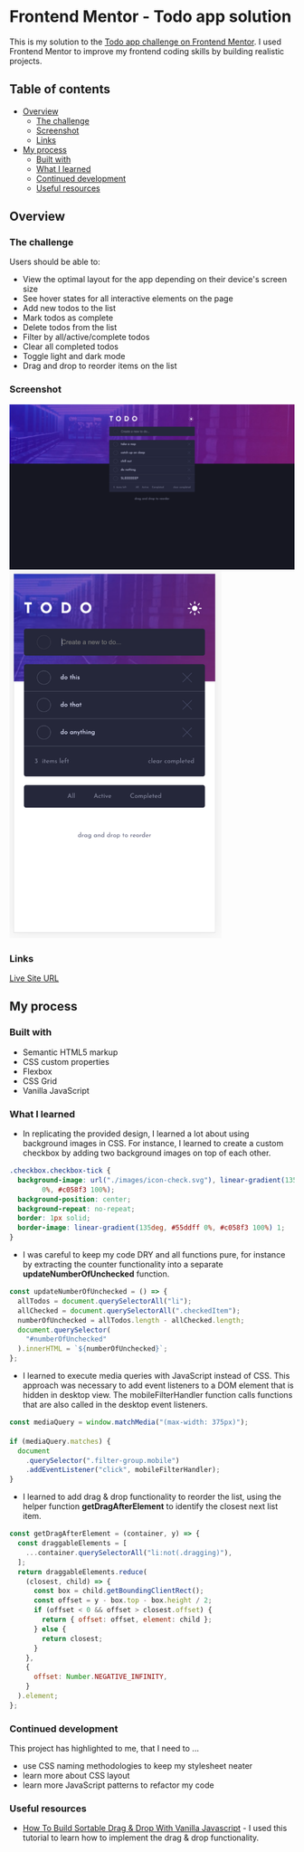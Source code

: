 # Frontend Mentor - Todo app solution

This is my solution to the [Todo app challenge on Frontend Mentor](https://www.frontendmentor.io/challenges/todo-app-Su1_KokOW). I used Frontend Mentor to improve my frontend coding skills by building realistic projects.

## Table of contents

- [Overview](#overview)
  - [The challenge](#the-challenge)
  - [Screenshot](#screenshot)
  - [Links](#links)
- [My process](#my-process)
  - [Built with](#built-with)
  - [What I learned](#what-i-learned)
  - [Continued development](#continued-development)
  - [Useful resources](#useful-resources)

## Overview

### The challenge

Users should be able to:

- View the optimal layout for the app depending on their device's screen size
- See hover states for all interactive elements on the page
- Add new todos to the list
- Mark todos as complete
- Delete todos from the list
- Filter by all/active/complete todos
- Clear all completed todos
- Toggle light and dark mode
- Drag and drop to reorder items on the list

### Screenshot

![Desktop screenshot](./images/screenshots/Desktop_screenshot.png)
<img src="./images/screenshots/Mobile_screenshot.png" width="375" >

### Links

[Live Site URL](https://laleonie.github.io/To-Do-App/)

## My process

### Built with

- Semantic HTML5 markup
- CSS custom properties
- Flexbox
- CSS Grid
- Vanilla JavaScript

### What I learned

- In replicating the provided design, I learned a lot about using background images in CSS. For instance, I learned to create a custom checkbox by adding two background images on top of each other.

```css
.checkbox.checkbox-tick {
  background-image: url("./images/icon-check.svg"), linear-gradient(135deg, #55ddff
        0%, #c058f3 100%);
  background-position: center;
  background-repeat: no-repeat;
  border: 1px solid;
  border-image: linear-gradient(135deg, #55ddff 0%, #c058f3 100%) 1;
}
```

- I was careful to keep my code DRY and all functions pure, for instance by extracting the counter functionality into a separate **updateNumberOfUnchecked** function.

```js
const updateNumberOfUnchecked = () => {
  allTodos = document.querySelectorAll("li");
  allChecked = document.querySelectorAll(".checkedItem");
  numberOfUnchecked = allTodos.length - allChecked.length;
  document.querySelector(
    "#numberOfUnchecked"
  ).innerHTML = `${numberOfUnchecked}`;
};
```

- I learned to execute media queries with JavaScript instead of CSS. This approach was necessary to add event listeners to a DOM element that is hidden in desktop view. The mobileFilterHandler function calls functions that are also called in the desktop event listeners.

```js
const mediaQuery = window.matchMedia("(max-width: 375px)");

if (mediaQuery.matches) {
  document
    .querySelector(".filter-group.mobile")
    .addEventListener("click", mobileFilterHandler);
}
```

- I learned to add drag & drop functionality to reorder the list, using the helper function **getDragAfterElement** to identify the closest next list item.

```js
const getDragAfterElement = (container, y) => {
  const draggableElements = [
    ...container.querySelectorAll("li:not(.dragging)"),
  ];
  return draggableElements.reduce(
    (closest, child) => {
      const box = child.getBoundingClientRect();
      const offset = y - box.top - box.height / 2;
      if (offset < 0 && offset > closest.offset) {
        return { offset: offset, element: child };
      } else {
        return closest;
      }
    },
    {
      offset: Number.NEGATIVE_INFINITY,
    }
  ).element;
};
```

### Continued development

This project has highlighted to me, that I need to ...

- use CSS naming methodologies to keep my stylesheet neater
- learn more about CSS layout
- learn more JavaScript patterns to refactor my code

### Useful resources

- [How To Build Sortable Drag & Drop With Vanilla Javascript](https://www.youtube.com/watch?v=jfYWwQrtzzY&ab_channel=WebDevSimplified) - I used this tutorial to learn how to implement the drag & drop functionality.
